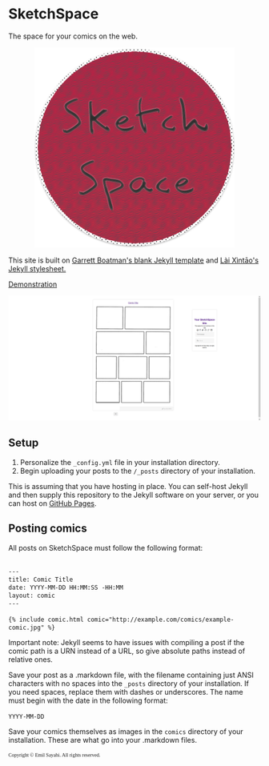 # SketchSpace
The space for your comics on the web.
<a href="https://github.com/EmilSayahi/SketchSpace"><center><img src="https://github.com/EmilSayahi/SketchSpace/raw/master/img/logo_cropped.png" height="400" width="400"></img></center></a>

This site is built on [Garrett Boatman's blank Jekyll template](https://github.com/garrettboatman/Blank-Theme-Jekyll) and [Lài Xìntāo's Jekyll stylesheet.](https://github.com/laixintao/Princess-Diaries/tree/master/_sass)

[Demonstration](http://emilsayahi.github.io/SketchSpace)


<a href="http://emilsayahi.github.io/SketchSpace"><center><img src="https://github.com/EmilSayahi/SketchSpace/raw/master/img/example_screenshot.PNG"></img></center></a>


## Setup
1. Personalize the ```_config.yml``` file in your installation directory.
2. Begin uploading your posts to the ```/_posts``` directory of your installation.

This is assuming that you have hosting in place.
You can self-host Jekyll and then supply this repository to the Jekyll software on your server, or you can host on [GitHub Pages](https://pages.github.com/).

## Posting comics
All posts on SketchSpace must follow the following format:

```

---
title: Comic Title
date: YYYY-MM-DD HH:MM:SS -HH:MM
layout: comic
---

{% include comic.html comic="http://example.com/comics/example-comic.jpg" %}

```

Important note: Jekyll seems to have issues with compiling a post if the comic path is a URN instead of a URL, so give absolute paths instead of relative ones.


Save your post as a .markdown file, with the filename containing just ANSI characters with no spaces into the ```_posts``` directory of your installation. If you need spaces, replace them with dashes or underscores. The name must begin with the date in the following format:


```YYYY-MM-DD```

Save your comics themselves as images in the ```comics``` directory of your installation. These are what go into your .markdown files.

<p style="font-family: TimesNewRoman, Times New Roman, Times, Baskerville, Georgia, serif;
	font-size: 10px;
	font-style: normal;
	font-variant: normal;
	font-weight: 400;
	line-height: 16px;">Copyright © <script type="text/javascript">
  document.write(new Date().getFullYear());
</script> Emil Sayahi. All rights reserved.</p>
